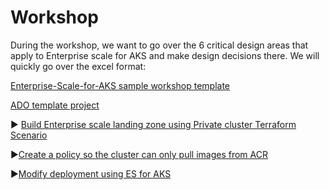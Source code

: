 # Workshop

During the workshop, we want to go over the 6 critical design areas that apply to Enterprise scale for AKS and make design decisions there. We will quickly go over the excel format:

[Enterprise-Scale-for-AKS sample workshop template](https://microsoft.sharepoint.com/:x:/t/NorthStarPlaybookWorkshop/Ebds5Le_2eRBno1hudB5tUABcmdLJipYcF3OIAiRtCSDgA?e=SW55RB)

[ADO template project](https://dev.azure.com/cts-dem-demoorg/CTS-DEM-Playbooks/_backlogs/backlog/CTS-DEM-Playbooks%20Team/Epics)

:arrow_forward: [Build Enterprise scale landing zone using Private cluster Terraform Scenario](https://github.com/Azure/Enterprise-Scale-for-AKS/tree/main/Scenarios/AKS-Secure-Baseline-PrivateCluster/Terraform)

:arrow_forward:[Create a policy so the cluster can only pull images from ACR ](https://github.com/Azure/Enterprise-Scale-for-AKS/tree/main/Scenarios/Azure-Policy-ES-for-AKS)

:arrow_forward:[Modify deployment using ES for AKS](./steps/deployment/README.md)



